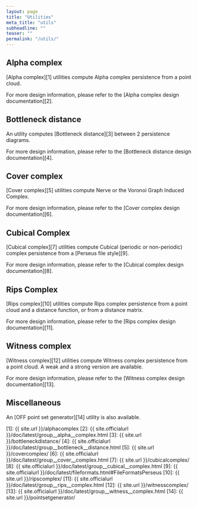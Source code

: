 ```yaml
---
layout: page
title: "Utilities"
meta_title: "utils"
subheadline: ""
teaser: ""
permalink: "/utils/"
---
```


## Alpha complex ##
[Alpha complex][1] utilities compute Alpha complex persistence from a point cloud.

For more design information, please refer to the [Alpha complex design documentation][2].


## Bottleneck distance ##
An utility computes [Bottleneck distance][3] between 2 persistence diagrams.

For more design information, please refer to the [Bottleneck distance design documentation][4].


## Cover complex ##
[Cover complex][5] utilities compute Nerve or the Voronoi Graph Induced Complex.

For more design information, please refer to the [Cover complex design documentation][6].


## Cubical Complex ##
[Cubical complex][7] utilities compute Cubical (periodic or non-periodic) complex persistence from a [Perseus file style][9].

For more design information, please refer to the [Cubical complex design documentation][8].


## Rips Complex ##
[Rips complex][10] utilities compute Rips complex persistence from a point cloud and a distance function, or from a distance matrix.

For more design information, please refer to the [Rips complex design documentation][11].


## Witness complex ##
[Witness complex][12] utilities compute Witness complex persistence from a point cloud. A weak and a strong version are available.

For more design information, please refer to the [Witness complex design documentation][13].


## Miscellaneous ##
An [OFF point set generator][14] utility is also available.

 [1]: {{ site.url }}/alphacomplex
 [2]: {{ site.officialurl }}/doc/latest/group__alpha__complex.html
 [3]: {{ site.url }}/bottleneckdistance/
 [4]: {{ site.officialurl }}/doc/latest/group__bottleneck__distance.html
 [5]: {{ site.url }}/covercomplex/
 [6]: {{ site.officialurl }}/doc/latest/group__cover__complex.html
 [7]: {{ site.url }}/cubicalcomplex/
 [8]: {{ site.officialurl }}/doc/latest/group__cubical__complex.html
 [9]: {{ site.officialurl }}/doc/latest/fileformats.html#FileFormatsPerseus
 [10]: {{ site.url }}/ripscomplex/
 [11]: {{ site.officialurl }}/doc/latest/group__rips__complex.html
 [12]: {{ site.url }}/witnesscomplex/
 [13]: {{ site.officialurl }}/doc/latest/group__witness__complex.html
 [14]: {{ site.url }}/pointsetgenerator/

